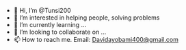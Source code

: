 - 👋 Hi, I’m @Tunsi200
- 👀 I’m interested in helping people, solving problems
- 🌱 I’m currently learning ...
- 💞️ I’m looking to collaborate on ...
- 📫 How to reach me. Email: Davidayobami400@gmail.com

<!---
Tunsi200/Tunsi200 is a ✨ special ✨ repository because its `README.md` (this file) appears on your GitHub profile.
You can click the Preview link to take a look at your changes.
--->

